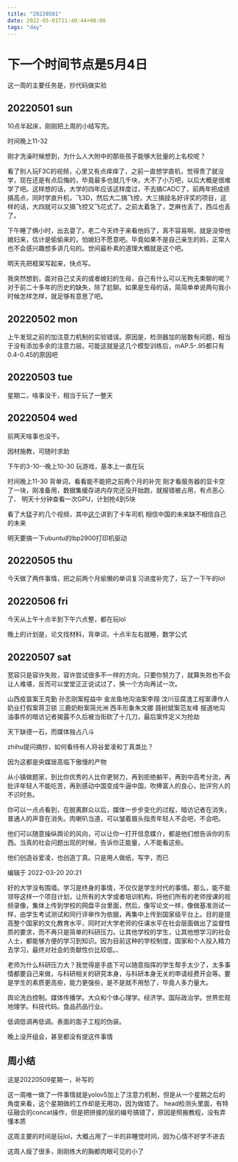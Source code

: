 ```yaml
---
title: "20220501"
date: 2022-05-01T21:40:44+08:00
tags: "day"
---
```


# 下一个时间节点是5月4日

这一周的主要任务是，抄代码做实验

## 20220501 sun

10点半起床，刚刚把上周的小结写完。

时间晚上11-32

刚才洗澡时候想到，为什么人大附中的那些孩子能够大批量的上名校呢？

看了别人玩F3C的视频，心里又有点痒痒了，之前一直想学直机，觉得贵了就没学，现在还是有点后悔的，毕竟最多也就几千块，大不了小万吧，以后大概是很难学了吧。这样想的话，大学的四年应该这样度过，不去搞CADC了，前两年把成绩搞高点，同时学直升机，飞3D，然后大二搞飞控，大三搞挂名好评奖的项目，这样的话，大四就可以又搞飞控又飞花式了。之前太着急了，芝麻也丢了，西瓜也丢了。

下午睡了俩小时，出去耍了。老二今天终于来看他妈了，真不容易啊，就是没带他媳妇来，估计是偷偷来的，怕媳妇不愿意吧。毕竟如果不是自己亲生的妈，正常人也不会感兴趣想多讲几句的。世间最朴素的道理大概就是这个吧。

明天先把框架写起来，快点写。

我突然想到，面对自己丈夫的或者媳妇的生母，自己有什么可以无拘无束聊的呢？对于前二十多年的历史的缺失，除了尬聊。如果是生母的话，简简单单说两句我小时候怎样怎样，就足够有意思了吧。

## 20220502 mon

上午发现之前的加注意力机制的实验错误。原因是，检测器加的层数有问题，相当于没有添加多余的注意力层。可能这就是这几个模型训练后，mAP.5-.95都只有0.4-0.45的原因吧

## 20220503 tue

星期二，啥事没干，相当于玩了一整天

## 20220504 wed

前两天啥事也没干。

因材施教，可随时求助

下午的3-10--晚上10-30
玩游戏，基本上一直在玩

时间晚上11-30
背单词，看看能不能把之前两个月的补完
刚才看服务器的显卡空了一块，刚准备用，数据集缓存进内存完还没开始跑，就报错被占用，有点恶心了、
明天十分钟查看一次GPU，计划抢4到5块

看了大猛子的几个视频，其中[这个](https://www.bilibili.com/video/BV1nY411P7SE)讲到了卡车司机
相信中国的未来缺不相信自己的未来

明天要搞一下ubuntu的lbp2900打印机驱动

## 20220505 thu

今天做了两件事情，把之前两个月偷懒的单词复习进度补完了，玩了一下午的lol

## 20220506 fri

今天从上午十点半到下午六点整，都在玩lol

晚上的计划是，论文找材料，背单词，十点半左右就睡，数学公式

## 20220507 sat

宽容只是容许失败，容许尝试很多不一样的方向，只要你努力了，就算失败也不会让人难堪，反而可以堂堂正正说试过了，换一个方向再试一次。

山西疫苗案王克勤 孙志刚案程益中 金龙鱼地沟油案李翔 汶川豆腐渣工程案谭作人 奶业打假案蒋卫锁 三鹿奶粉案简光洲 西丰形象朱文娜 聂树斌案范友峰
报道地沟油事件的暗访记者揭露不久后被当街砍了十几刀，最后案件定义为抢劫

天下缺德一石，而媒体独占八斗

zhihu提问摘抄，如何看待有人将谷爱凌和丁真类比？

因为这都是央媒居高临下傲慢的产物

从小镇做题家，到比你优秀的人比你更努力，再到拒绝躺平，再到中高考分流，再批评年轻人不能吃苦，再到感动中国变成牛逼中国，吹捧富人的良心，批评穷人的不识时务。

你可以一点点看到，在脱离群众以后，媒体一步步变化的过程，暗访记者在消失，普通人的声音在消失。肉喇叭当道，可以皱着眉头指责年轻人不会吧，不会吧。

他们可以随意操纵舆论的风向，可以让你一打开信息媒介，都是他们想告诉你的东西。当真的社会问题出现的时候，告诉你正能量，人不能看这些。

他们创造谷爱凌，也创造丁真。只是用人做纸，写字，而已

编辑于 2022-03-20 20:21

好的大学没有围墙。学习是终身的事情，不仅仅是学生时代的事情。那么，能不能领导这样一个项目计划，让所有的大学或者培训机构，将他们所有的老师授课的视频录像，集体上传到学校的网盘平台里面，然后，像写论文一样，像做基准测试一样，由学生考试测试和同行评审作为依据，再集中上传到国家级平台上。目的是提高整个国家的文化教育水平，同时对大学老师的任课水平在社会层面做出了监督性质的要求，而不再只是简单的科研压力。让其他学校的学生，让其他想学习的社会人士，都能够方便的学习到知识。因为目前这种的学校制度，国家和个人投入精力去学习，最终对社会的贡献性价比较低。、

老师为什么科研压力大？我觉得是手底下可以随意指挥的学生帮手太少了，太多事情都要自己来做，与科研相关的研究本身，与科研本身无关的申请经费开会等。要是学生的素质更高些，能力更强些，是不是就不用愁了，毕竟人多力量大。

舆论洗白控制。媒体传播学。大众和个体心理学。经济学。国际政治学。世界宏观地理学。科技代码。食品药品行业。

低调低调再低调。表面的面子工程的伪装。

晚上没开组会，甚至都没有提这件事情

## 周小结

这是20220509星期一，补写的

这一周唯一做了一件事情就是yolov5加上了注意力机制，但是从一个星期之后的角度来看，这个星期做的工作却是无用功，因为做错了。 head检测头里面，有特征融合的concat操作，但是把拼接的层的编号搞错了，原因是照搬教程，没有弄懂本质

这周主要的时间是玩lol，大概占用了一半的非睡觉时间，因为心情不好学不进去

这周人瘦了很多，刚刚练大的胸都肉眼可见的小了

